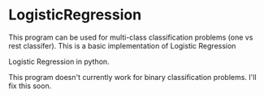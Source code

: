 LogisticRegression
==================

This program can be used for multi-class classification problems (one vs rest classifer).
This is a basic implementation of Logistic Regression

Logistic Regression in python.

This program doesn't currently work for binary classification problems. I'll fix this soon.